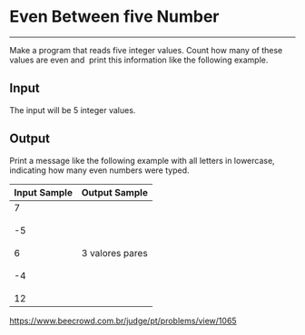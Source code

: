 # Even Between five Number

---

Make a program that reads five integer values. Count how many of these values ​​are even and  print this information like the following example.

## Input

The input will be 5 integer values.

## Output

Print a message like the following example with all letters in lowercase, indicating how many even numbers were typed.

| Input Sample                             | Output Sample   |
| ---------------------------------------- | --------------- |
| 7<br><br>-5<br><br>6<br><br>-4<br><br>12 | 3 valores pares |

https://www.beecrowd.com.br/judge/pt/problems/view/1065
